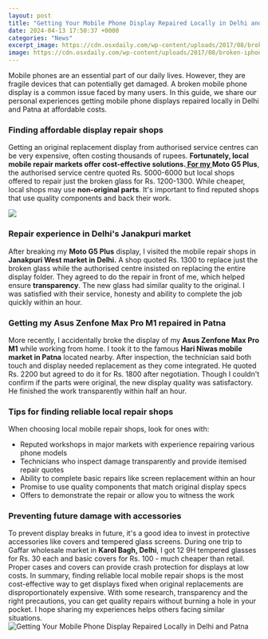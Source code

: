 ```yaml
---
layout: post
title: "Getting Your Mobile Phone Display Repaired Locally in Delhi and Patna"
date: 2024-04-13 17:50:37 +0000
categories: "News"
excerpt_image: https://cdn.osxdaily.com/wp-content/uploads/2017/08/broken-iphone-screen-fix-1.jpg
image: https://cdn.osxdaily.com/wp-content/uploads/2017/08/broken-iphone-screen-fix-1.jpg
---
```


Mobile phones are an essential part of our daily lives. However, they are fragile devices that can potentially get damaged. A broken mobile phone display is a common issue faced by many users. In this guide, we share our personal experiences getting mobile phone displays repaired locally in Delhi and Patna at affordable costs.
### Finding affordable display repair shops 
Getting an original replacement display from authorised service centres can be very expensive, often costing thousands of rupees. **Fortunately, local mobile repair markets offer cost-effective solutions.[ For my ](https://store.fi.io.vn/collection/chihuahua)Moto G5 Plus**, the authorised service centre quoted Rs. 5000-6000 but local shops offered to repair just the broken glass for Rs. 1200-1300. While cheaper, local shops may use **non-original parts**. It's important to find reputed shops that use quality components and back their work.

![](https://www.saralfix.com/wp-content/uploads/2020/11/iPhone-Screen-Repair0.jpg)
### Repair experience in Delhi's Janakpuri market
After breaking my **Moto G5 Plus** display, I visited the mobile repair shops in **Janakpuri West market in Delhi.** A shop quoted Rs. 1300 to replace just the broken glass while the authorised centre insisted on replacing the entire display folder. They agreed to do the repair in front of me, which helped ensure **transparency**. The new glass had similar quality to the original. I was satisfied with their service, honesty and ability to complete the job quickly within an hour.
### Getting my Asus Zenfone Max Pro M1 repaired in Patna 
More recently, I accidentally broke the display of my **Asus Zenfone Max Pro M1** while working from home. I took it to the famous **Hari Niwas mobile market in Patna** located nearby. After inspection, the technician said both touch and display needed replacement as they come integrated. He quoted Rs. 2200 but agreed to do it for Rs. 1800 after negotiation. Though I couldn't confirm if the parts were original, the new display quality was satisfactory. He finished the work transparently within half an hour.
### Tips for finding reliable local repair shops
When choosing local mobile repair shops, look for ones with:
- Reputed workshops in major markets with experience repairing various phone models
- Technicians who inspect damage transparently and provide itemised repair quotes  
- Ability to complete basic repairs like screen replacement within an hour
- Promise to use quality components that match original display specs
- Offers to demonstrate the repair or allow you to witness the work
### Preventing future damage with accessories
To prevent display breaks in future, it's a good idea to invest in protective accessories like covers and tempered glass screens. During one trip to Gaffar wholesale market in **Karol Bagh, Delhi**, I got 12 9H tempered glasses for Rs. 30 each and basic covers for Rs. 100 - much cheaper than retail. Proper cases and covers can provide crash protection for displays at low costs.
In summary, finding reliable local mobile repair shops is the most cost-effective way to get displays fixed when original replacements are disproportionately expensive. With some research, transparency and the right precautions, you can get quality repairs without burning a hole in your pocket. I hope sharing my experiences helps others facing similar situations.
![Getting Your Mobile Phone Display Repaired Locally in Delhi and Patna](https://cdn.osxdaily.com/wp-content/uploads/2017/08/broken-iphone-screen-fix-1.jpg)